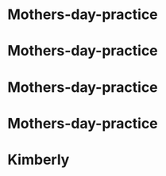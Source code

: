 # Mothers-day-practice
# Mothers-day-practice
# Mothers-day-practice
# Mothers-day-practice
# Kimberly
